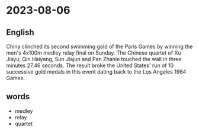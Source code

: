 # 2023-08-06

## English
China clinched its second swimming gold
of the Paris Games by winning the men's
4x100m medley relay final on Sunday. 
The Chinese quartet of Xu Jiayu, Qin Haiyang,
Sun Jiajun and Pan Zhanle touched the
wall in three minutes 27.46 seconds. The
result broke the United States' run of 10
successive gold medals in this event dating
back to the Los Angeles 1984 Games.

## words
* medley
* relay
* quartet
